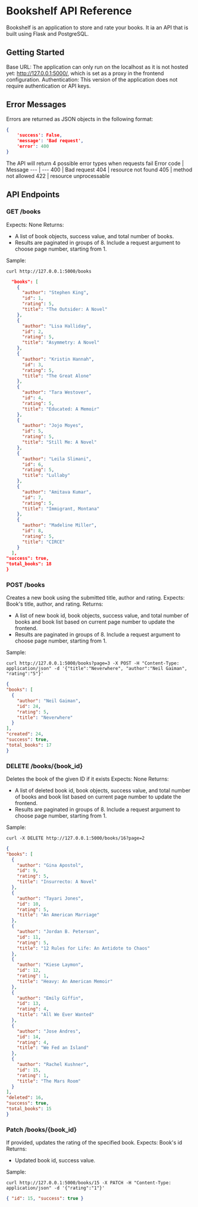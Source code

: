 # Bookshelf API Reference


Bookshelf is an application to store and rate your books. It ia an API that is built using Flask and PostgreSQL.

## Getting Started


Base URL: The application can only run on the localhost as it is not hosted yet:
http://127.0.0.1:5000/, which is set as a proxy in the frontend configuration.
Authentication: This version of the application does not require authentication or API keys.

## Error Messages


Errors are returned as JSON objects in the following format:
```json
{
    'success': False,
    'message': 'Bad request',
    'error': 400
}
```

The API will return 4 possible error types when requests fail
Error code | Message
--- | --- 
400 | Bad request
404 | resource not found
405 | method not allowed
422 | resource unprocessable

## API Endpoints


### GET /books


Expects: None
Returns: 
* A list of book objects, success value, and total number of books.
* Results are paginated in groups of 8. Include a request argument to choose page number, starting from 1.

Sample: 
```curl
curl http://127.0.0.1:5000/books
```
```json
  "books": [
    {
      "author": "Stephen King",
      "id": 1,
      "rating": 5,
      "title": "The Outsider: A Novel"
    },
    {
      "author": "Lisa Halliday",
      "id": 2,
      "rating": 5,
      "title": "Asymmetry: A Novel"
    },
    {
      "author": "Kristin Hannah",
      "id": 3,
      "rating": 5,
      "title": "The Great Alone"
    },
    {
      "author": "Tara Westover",
      "id": 4,
      "rating": 5,
      "title": "Educated: A Memoir"
    },
    {
      "author": "Jojo Moyes",
      "id": 5,
      "rating": 5,
      "title": "Still Me: A Novel"
    },
    {
      "author": "Leila Slimani",
      "id": 6,
      "rating": 5,
      "title": "Lullaby"
    },
    {
      "author": "Amitava Kumar",
      "id": 7,
      "rating": 5,
      "title": "Immigrant, Montana"
    },
    {
      "author": "Madeline Miller",
      "id": 8,
      "rating": 5,
      "title": "CIRCE"
    }
  ],
"success": true,
"total_books": 18
}
```

### POST /books


Creates a new book using the submitted title, author and rating. 
Expects: Book's title, author, and rating.
Returns: 
* A list of new book id, book objects, success value, and total number of books and book list based on current page number to update the frontend.
* Results are paginated in groups of 8. Include a request argument to choose page number, starting from 1.

Sample: 
```curl
curl http://127.0.0.1:5000/books?page=3 -X POST -H "Content-Type: application/json" -d '{"title":"Neverwhere", "author":"Neil Gaiman", "rating":"5"}'
```
```json
{
"books": [
  {
    "author": "Neil Gaiman",
    "id": 24,
    "rating": 5,
    "title": "Neverwhere"
  }
],
"created": 24,
"success": true,
"total_books": 17
}
```

### DELETE /books/{book_id}


Deletes the book of the given ID if it exists
Expects: None
Returns: 
* A list of deleted book id, book objects, success value, and total number of books and book list based on current page number to update the frontend.
* Results are paginated in groups of 8. Include a request argument to choose page number, starting from 1.

Sample: 
```curl
curl -X DELETE http://127.0.0.1:5000/books/16?page=2
```
```json
{
"books": [
  {
    "author": "Gina Apostol",
    "id": 9,
    "rating": 5,
    "title": "Insurrecto: A Novel"
  },
  {
    "author": "Tayari Jones",
    "id": 10,
    "rating": 5,
    "title": "An American Marriage"
  },
  {
    "author": "Jordan B. Peterson",
    "id": 11,
    "rating": 5,
    "title": "12 Rules for Life: An Antidote to Chaos"
  },
  {
    "author": "Kiese Laymon",
    "id": 12,
    "rating": 1,
    "title": "Heavy: An American Memoir"
  },
  {
    "author": "Emily Giffin",
    "id": 13,
    "rating": 4,
    "title": "All We Ever Wanted"
  },
  {
    "author": "Jose Andres",
    "id": 14,
    "rating": 4,
    "title": "We Fed an Island"
  },
  {
    "author": "Rachel Kushner",
    "id": 15,
    "rating": 1,
    "title": "The Mars Room"
  }
],
"deleted": 16,
"success": true,
"total_books": 15
}
```

### Patch /books/{book_id}


If provided, updates the rating of the specified book. 
Expects: Book's id
Returns: 
* Updated book id, success value.


Sample: 
```curl
curl http://127.0.0.1:5000/books/15 -X PATCH -H "Content-Type: application/json" -d '{"rating":"1"}'
```
```json
{ "id": 15, "success": true }
```